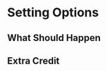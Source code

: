 Setting Options
===============

What Should Happen
------------------

Extra Credit
------------


